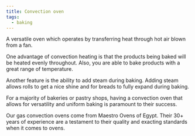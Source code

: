 ```yaml
---
title: Convection oven
tags:
  - baking
---
```

A versatile oven which operates by transferring heat through hot air blown from a fan. 

One advantage of convection heating is that the products being baked will be heated evenly throughout. Also, you are able to bake products with a great range of temperature. 

Another feature is the ability to add steam during baking. Adding steam allows rolls to get a nice shine and for breads to fully expand during baking.

For a majority of bakeries or pastry shops, having a convection oven that allows for versatility and uniform baking is paramount to their success.

Our gas convection ovens come from Maestro Ovens of Egypt. Their 30+ years of experience are a testament to their quality and exacting standards when it comes to ovens.